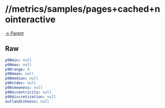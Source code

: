 
# //metrics/samples/pages+cached+nointeractive

[→ Parent](../..)


## Raw


```yaml
p90min: null
p90max: null
p90range: 0
p90mean: null
p90median: null
p90stdev: null
p90skewness: null
p90eccentricity: null
p90discretization: null
outlandishness: null

```

